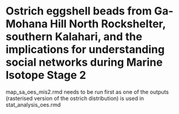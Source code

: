 # Ostrich eggshell beads from Ga-Mohana Hill North Rockshelter, southern Kalahari, and the implications for understanding social networks during Marine Isotope Stage 2


map_sa_oes_mis2.rmd needs to be run first as one of the outputs (rasterised version of the ostrich distribution) is used in stat_analysis_oes.rmd
